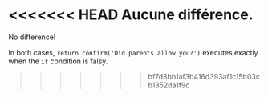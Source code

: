 <<<<<<< HEAD
Aucune différence.
=======
No difference!

In both cases, `return confirm('Did parents allow you?')` executes exactly when the `if` condition is falsy.
>>>>>>> bf7d8bb1af3b416d393af1c15b03cb1352da1f9c
